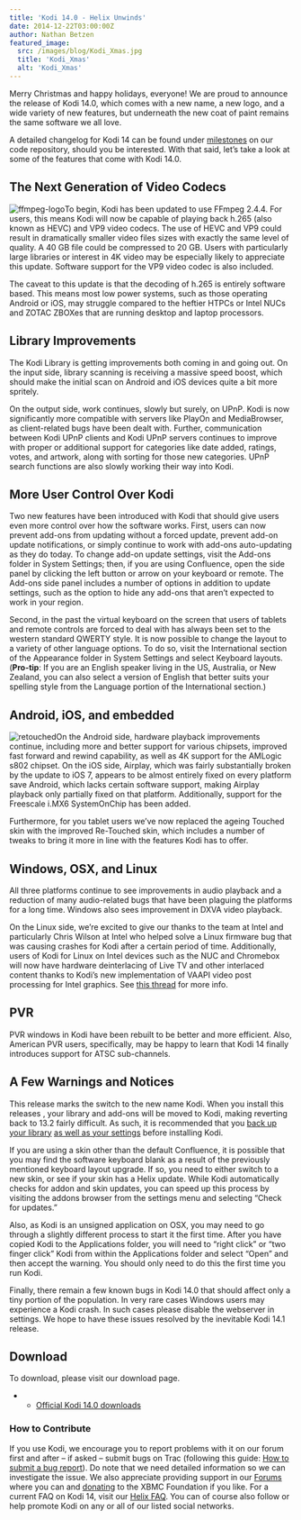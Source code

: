 ```yaml
---
title: 'Kodi 14.0 - Helix Unwinds'
date: 2014-12-22T03:00:00Z
author: Nathan Betzen
featured_image:
  src: /images/blog/Kodi_Xmas.jpg
  title: 'Kodi_Xmas'
  alt: 'Kodi_Xmas'
---
```

Merry Christmas and happy holidays, everyone! We are proud to announce the release of Kodi 14.0, which comes with a new name, a new logo, and a wide variety of new features, but underneath the new coat of paint remains the same software we all love.

 A detailed changelog for Kodi 14 can be found under [milestones](https://github.com/xbmc/xbmc/milestones?state=closed) on our code repository, should you be interested. With that said, let’s take a look at some of the features that come with Kodi 14.0.

 The Next Generation of Video Codecs
-----------------------------------

 ![ffmpeg-logo](/sites/default/files/uploads/ffmpeg-logo-300x75.png)To begin, Kodi has been updated to use FFmpeg 2.4.4. For users, this means Kodi will now be capable of playing back h.265 (also known as HEVC) and VP9 video codecs. The use of HEVC and VP9 could result in dramatically smaller video files sizes with exactly the same level of quality. A 40 GB file could be compressed to 20 GB. Users with particularly large libraries or interest in 4K video may be especially likely to appreciate this update. Software support for the VP9 video codec is also included.

 The caveat to this update is that the decoding of h.265 is entirely software based. This means most low power systems, such as those operating Android or iOS, may struggle compared to the heftier HTPCs or Intel NUCs and ZOTAC ZBOXes that are running desktop and laptop processors.

 Library Improvements
--------------------

 The Kodi Library is getting improvements both coming in and going out. On the input side, library scanning is receiving a massive speed boost, which should make the initial scan on Android and iOS devices quite a bit more spritely.

 On the output side, work continues, slowly but surely, on UPnP. Kodi is now significantly more compatible with servers like PlayOn and MediaBrowser, as client-related bugs have been dealt with. Further, communication between Kodi UPnP clients and Kodi UPnP servers continues to improve with proper or additional support for categories like date added, ratings, votes, and artwork, along with sorting for those new categories. UPnP search functions are also slowly working their way into Kodi.

 More User Control Over Kodi
---------------------------

 Two new features have been introduced with Kodi that should give users even more control over how the software works. First, users can now prevent add-ons from updating without a forced update, prevent add-on update notifications, or simply continue to work with add-ons auto-updating as they do today. To change add-on update settings, visit the Add-ons folder in System Settings; then, if you are using Confluence, open the side panel by clicking the left button or arrow on your keyboard or remote. The Add-ons side panel includes a number of options in addition to update settings, such as the option to hide any add-ons that aren’t expected to work in your region.

 Second, in the past the virtual keyboard on the screen that users of tablets and remote controls are forced to deal with has always been set to the western standard QWERTY style. It is now possible to change the layout to a variety of other language options. To do so, visit the International section of the Appearance folder in System Settings and select Keyboard layouts. (**Pro-tip**: If you are an English speaker living in the US, Australia, or New Zealand, you can also select a version of English that better suits your spelling style from the Language portion of the International section.)

 Android, iOS, and embedded
--------------------------

 ![retouched](/sites/default/files/uploads/retouched.png)On the Android side, hardware playback improvements continue, including more and better support for various chipsets, improved fast forward and rewind capability, as well as 4K support for the AMLogic s802 chipset. On the iOS side, Airplay, which was fairly substantially broken by the update to iOS 7, appears to be almost entirely fixed on every platform save Android, which lacks certain software support, making Airplay playback only partially fixed on that platform. Additionally, support for the Freescale i.MX6 SystemOnChip has been added.

 Furthermore, for you tablet users we’ve now replaced the ageing Touched skin with the improved Re-Touched skin, which includes a number of tweaks to bring it more in line with the features Kodi has to offer.

 Windows, OSX, and Linux
-----------------------

 All three platforms continue to see improvements in audio playback and a reduction of many audio-related bugs that have been plaguing the platforms for a long time. Windows also sees improvement in DXVA video playback.

 On the Linux side, we’re excited to give our thanks to the team at Intel and particularly Chris Wilson at Intel who helped solve a Linux firmware bug that was causing crashes for Kodi after a certain period of time. Additionally, users of Kodi for Linux on Intel devices such as the NUC and Chromebox will now have hardware deinterlacing of Live TV and other interlaced content thanks to Kodi’s new implementation of VAAPI video post processing for Intel graphics. See [this thread](https://forum.kodi.tv/showthread.php?tid=165707 "VAAPI Kodi forum thread") for more info.

 PVR
---

 PVR windows in Kodi have been rebuilt to be better and more efficient. Also, American PVR users, specifically, may be happy to learn that Kodi 14 finally introduces support for ATSC sub-channels.

 A Few Warnings and Notices
--------------------------

 This release marks the switch to the new name Kodi. When you install this releases , your library and add-ons will be moved to Kodi, making reverting back to 13.2 fairly difficult. As such, it is recommended that you [back up your library](https://kodi.wiki/view/HOW-TO:Backup_the_library "How to backup the library") [as well as your settings](https://kodi.wiki/view/Backing_up_XBMC) before installing Kodi.

 If you are using a skin other than the default Confluence, it is possible that you may find the software keyboard blank as a result of the previously mentioned keyboard layout upgrade. If so, you need to either switch to a new skin, or see if your skin has a Helix update. While Kodi automatically checks for addon and skin updates, you can speed up this process by visiting the addons browser from the settings menu and selecting “Check for updates.”

 Also, as Kodi is an unsigned application on OSX, you may need to go through a slightly different process to start it the first time. After you have copied Kodi to the Applications folder, you will need to “right click” or “two finger click” Kodi from within the Applications folder and select “Open” and then accept the warning. You should only need to do this the first time you run Kodi.

 Finally, there remain a few known bugs in Kodi 14.0 that should affect only a tiny portion of the population. In very rare cases Windows users may experience a Kodi crash. In such cases please disable the webserver in settings. We hope to have these issues resolved by the inevitable Kodi 14.1 release.

 Download
--------

 To download, please visit our download page.

 
 * * [Official Kodi 14.0 downloads](https://kodi.wiki/download/)
 
 ### How to Contribute

 If you use Kodi, we encourage you to report problems with it on our forum first and after – if asked – submit bugs on Trac (following this guide: [How to submit a bug report](https://kodi.wiki/view/HOW-TO:Submit_a_bug_report)). Do note that we need detailed information so we can investigate the issue. We also appreciate providing support in our [Forums](https://forum.kodi.tv/ "XBMC Forums") where you can and [donating](https://kodi.wiki/contribute/donate/ "XBMC Foundation Donations") to the XBMC Foundation if you like. For a current FAQ on Kodi 14, visit our [Helix FAQ](https://kodi.wiki/view/Kodi_v14_(Helix)_FAQ). You can of course also follow or help promote Kodi on any or all of our listed social networks.

  